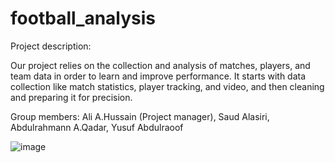 # football_analysis

Project description: 

Our project relies on the collection and analysis of matches, players, and team data in order to learn and improve performance. It starts with data collection like match statistics, player tracking, and video, and then cleaning and preparing it for precision.

Group members: 
Ali A.Hussain (Project manager),
Saud Alasiri,
Abdulrahmann A.Qadar,
Yusuf Abdulraoof

![image](https://github.com/user-attachments/assets/c47d2551-9e18-4759-9e16-696dc3dc0240)



